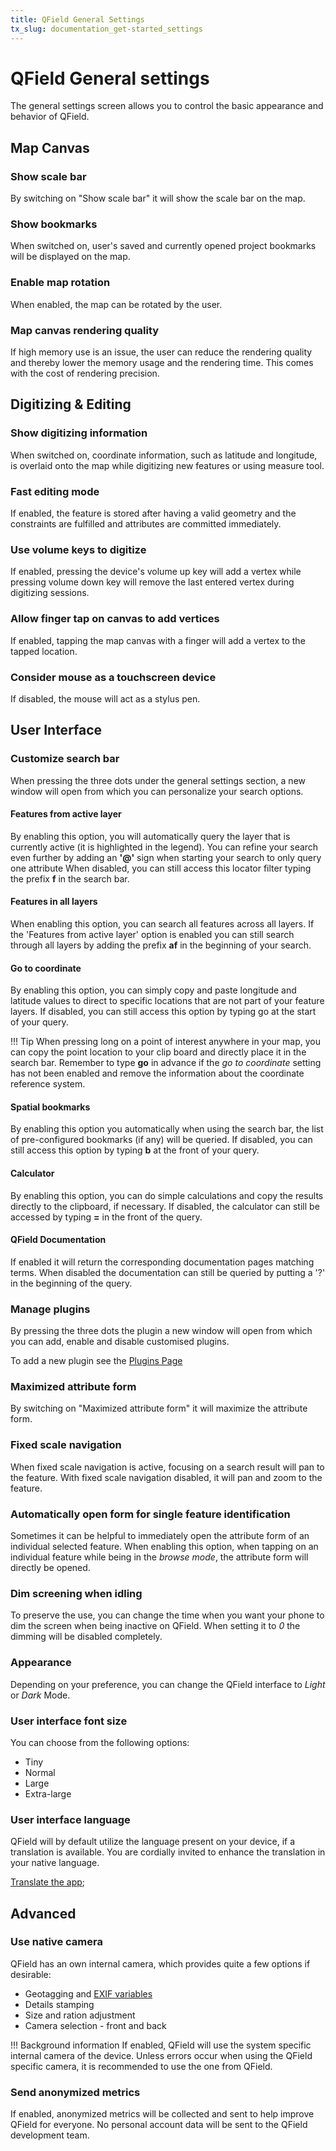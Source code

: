 ```yaml
---
title: QField General Settings
tx_slug: documentation_get-started_settings
---
```


# QField General settings

The general settings screen allows you to control the basic appearance and behavior of QField.

## Map Canvas

### Show scale bar

By switching on "Show scale bar" it will show the scale bar on the map.

### Show bookmarks

When switched on, user's saved and currently opened project bookmarks will be displayed on the map.

### Enable map rotation

When enabled, the map can be rotated by the user.

### Map canvas rendering quality

If high memory use is an issue, the user can reduce the rendering quality and thereby lower the memory usage and the rendering time.
This comes with the cost of rendering precision.

## Digitizing & Editing

### Show digitizing information

When switched on, coordinate information, such as latitude and longitude, is overlaid onto the map while digitizing new features or using measure tool.

### Fast editing mode

If enabled, the feature is stored after having a valid geometry and the constraints are fulfilled and attributes are committed immediately.

### Use volume keys to digitize

If enabled, pressing the device's volume up key will add a vertex while pressing volume down key will remove the last entered vertex during digitizing sessions.

### Allow finger tap on canvas to add vertices

If enabled, tapping the map canvas with a finger will add a vertex to the tapped location.

### Consider mouse as a touchscreen device

If disabled, the mouse will act as a stylus pen.

## User Interface

### Customize search bar

When pressing the three dots under the general settings section, a new window will open from which you can personalize your search options.

#### Features from active layer

By enabling this option, you will automatically query the layer that is currently active (it is highlighted in the legend).
You can refine your search even further by adding an **'@'** sign when starting your search to only query one attribute
When disabled, you can still access this locator filter typing the prefix **f** in the search bar.

#### Features in all layers

When enabling this option, you can search all features across all layers.
If the 'Features from active layer' option is enabled you can still search through all layers by adding the prefix **af** in the beginning of your search.

#### Go to coordinate

By enabling this option, you can simply copy and paste longitude and latitude values to direct to specific locations that are not part of your feature layers.
If disabled, you can still access this option by typing go at the start of your query.

!!! Tip
    When pressing long on a point of interest anywhere in your map, you can copy the point location to your clip board and directly place it in the search bar.
    Remember to type **go** in advance if the *go to coordinate* setting has not been enabled and remove the information about the coordinate reference system.

#### Spatial bookmarks

By enabling this option you automatically when using the search bar, the list of pre-configured bookmarks (if any) will be queried.
If disabled, you can still access this option by typing **b** at the front of your query.

#### Calculator

By enabling this option, you can do simple calculations and copy the results directly to the clipboard, if necessary.
If disabled, the calculator can still be accessed by typing **=** in the front of the query.

#### QField Documentation

If enabled it will return the corresponding documentation pages matching terms.
When disabled the documentation can still be queried by putting a '?' in the beginning of the query.

### Manage plugins

By pressing the three dots the plugin a new window will open from which you can add, enable and disable customised plugins.

To add a new plugin see the [Plugins Page](../how-to/plugins.md/#qfield-plugins)<!-- markdown-link-check-disable-line -->

### Maximized attribute form

By switching on "Maximized attribute form" it will maximize the attribute form.

### Fixed scale navigation

When fixed scale navigation is active, focusing on a search result will pan to the feature.
With fixed scale navigation disabled, it will pan and zoom to the feature.

### Automatically open form for single feature identification

Sometimes it can be helpful to immediately open the attribute form of an individual selected feature.
When enabling this option, when tapping on an individual feature while being in the *browse mode*, the attribute form will directly be opened.

### Dim screening when idling

To preserve the use, you can change the time when you want your phone to dim the screen when being inactive on QField.
When setting it to *0* the dimming will be disabled completely.

### Appearance

Depending on your preference, you can change the QField interface to *Light* or *Dark* Mode.

### User interface font size

You can choose from the following options:

- Tiny
- Normal
- Large
- Extra-large

### User interface language

QField will by default utilize the language present on your device, if a translation is available.
You are cordially invited to enhance the translation in your native language.

[Translate the app](https://explore.transifex.com/opengisch/qfield-for-qgis/); <!-- markdown-link-check-disable-line -->

## Advanced

### Use native camera

QField has an own internal camera, which provides quite a few options if desirable:

- Geotagging and [EXIF variables](../reference/exif.md)
- Details stamping
- Size and ration adjustment
- Camera selection - front and back

!!! Background information
    If enabled, QField will use the system specific internal camera of the device.
    Unless errors occur when using the QField specific camera, it is recommended to use the one from QField.

### Send anonymized metrics

If enabled, anonymized metrics will be collected and sent to help improve QField for everyone.
No personal account data will be sent to the QField development team.
